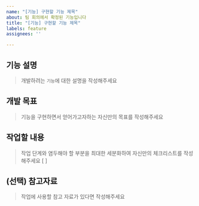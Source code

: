 ```yaml
---
name: "[기능] 구현할 기능 제목"
about: 팀 회의에서 확정된 기능입니다
title: "[기능] 구현할 기능 제목"
labels: feature
assignees: ''

---
```


## 기능 설명

> 개발하려는 `기능`에 대한 설명을 작성해주세요


## 개발 목표

> 기능을 구현하면서 얻어가고자하는 자신만의 목표를 작성해주세요


## 작업할 내용

> 작업 단계와 염두해야 할 부분을 최대한 세분화하여 자신만의 체크리스트를 작성해주세요
[ ]

## (선택) 참고자료

> 작업에 사용할 참고 자료가 있다면 작성해주세요

